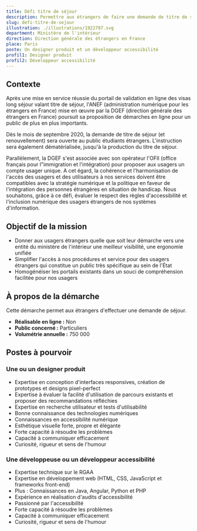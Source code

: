 ```yaml
---
title: Défi titre de séjour
description: Permettre aux étrangers de faire une demande de titre de séjour en ligne, au sein d'un portail de demande unifié
slug: defi-titre-de-sejour
illustration: ./illustrations/1922797.svg
department: Ministère de l'intérieur
direction: Direction générale des étrangers en France
place: Paris
poste: Un designer produit et un développeur accessibilité
profil1: Designer produit
profil2: Développeur accessibilité
---
```


## Contexte
Après une mise en service réussie du portail de validation en ligne des visas long séjour valant titre de séjour, l'ANEF (administration numérique pour les étrangers en France) mise en œuvre par la DGEF (direction générale des étrangers en France) poursuit sa proposition de démarches en ligne pour un public de plus en plus importants.

Dès le mois de  septembre 2020, la demande de titre de séjour (et renouvellement) sera ouverte au public étudiants étrangers. L'instruction sera également dématérialisée, jusqu'à la production du titre de séjour.

Parallèlement, la DGEF s'est associée avec son opérateur l'OFII (office français pour l"immigration et l'intégration) pour proposer aux usagers un compte usager unique. A cet égard, la cohérence et l'harmonisation de l'accès des usagers et des utilisateurs à nos services doivent être compatibles avec la stratégie numérique et la politique en faveur de l'intégration des personnes étrangères en situation de handicap. Nous souhaitons, grâce à ce défi, évaluer le respect des règles d'accessibilité et l'inclusion numérique des usagers étrangers de nos systèmes d'information.

## Objectif de la mission
- Donner aux usagers étrangers quelle que soit leur démarche vers une entité du ministère de l'intérieur une meilleur visibilité, une ergonomie unifiée
- Simplifier l'accès à nos procédures et service pour des usagers étrangers qui constitue un public très spécifique au sein de l'État
- Homogénéiser les portails existants dans un souci de compréhension facilitée pour nos usagers

## À propos de la démarche
Cette démarche permet aux étrangers d'effectuer une demande de séjour.
- **Réalisable en ligne :** Non
- **Public concerné :** Particuliers
- **Volumétrie annuelle :** 750 000

## Postes à pourvoir
### Une ou un designer produit
- Expertise en conception d'interfaces responsives, création de prototypes et designs pixel-perfect
- Expertise à évaluer la facilité d'utilisation de parcours existants et proposer des recommandations réfléchies
- Expertise en recherche utilisateur et tests d'utilisabilité
- Bonne connaissance des technologies numériques
- Connaissances en accessibilité numérique
- Esthétique visuelle forte, propre et élégante
- Forte capacité à résoudre les problèmes
- Capacité à communiquer efficacement
- Curiosité, rigueur et sens de l'humour

### Une développeuse ou un développeur accessibilité
- Expertise technique sur le RGAA
- Expertise en développement web (HTML, CSS, JavaScript et frameworks front-end)
- Plus : Connaissances en Java, Angular, Python et PHP 
- Expérience en réalisation d'audits d'accessibilité
- Passionné par l'accessibilité
- Forte capacité à résoudre les problèmes
- Capacité à communiquer efficacement
- Curiosité, rigueur et sens de l'humour
